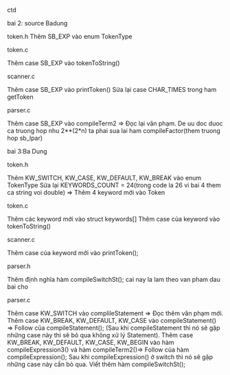 ctd

bai 2: source Badung

token.h
Thêm SB_EXP vào enum TokenType

token.c

Thêm case SB_EXP vào tokenToString()

scanner.c

Thêm case SB_EXP vào printToken()
Sửa lại case CHAR_TIMES trong ham getToken

parser.c

Thêm case SB_EXP vào compileTerm2 => Đọc lại văn phạm.
De uu doc duoc ca truong hop nhu 2**(2*n) ta phai sua lai ham compileFactor(them truong hop sb_lpar)

bai 3:Ba Dung

token.h

Thêm KW_SWITCH, KW_CASE, KW_DEFAULT, KW_BREAK vào enum TokenType
Sửa lại KEYWORDS_COUNT = 24(trong code la 26 vi bai 4 them ca string voi double) => Thêm 4 keyword mới vào Token

token.c

Thêm các keyword mới vào struct keywords[]
Thêm case của keyword vào tokenToString()

scanner.c

Thêm case của keyword mới vào printToken();

parser.h

Thêm định nghĩa hàm compileSwitchSt(); cai nay la lam theo van pham dau bai cho

parser.c


Thêm case KW_SWITCH vào complileStatement => Đọc thêm văn phạm mới.
Thêm case KW_BREAK, KW_DEFAULT, KW_CASE vào compileStatement() => Follow của compileStatement(); (Sau khi compileStatement thì nó sẽ gặp những case này thì sẽ bỏ qua không xử lý Statement).
Thêm case KW_BREAK, KW_DEFAULT, KW_CASE, KW_BEGIN vào hàm compileExpression3() và hàm compileTerm2()=> Follow của hàm compileExpression(); Sau khi compileExpression() ở switch thì nó sẽ gặp những case này cần bỏ qua.
Viết thêm hàm compileSwitchSt();
